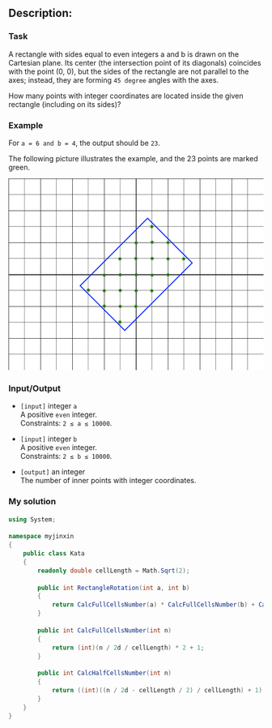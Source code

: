 ## Description:
### Task
A rectangle with sides equal to even integers a and b is drawn on the Cartesian plane. Its center (the intersection point of its diagonals) coincides with the point (0, 0), but the sides of the rectangle are not parallel to the axes; instead, they are forming ```45 degree``` angles with the axes.

How many points with integer coordinates are located inside the given rectangle (including on its sides)?
### Example
For ```a = 6 and b = 4```, the output should be ```23```.

The following picture illustrates the example, and the 23 points are marked green.

![Example image](https://github.com/IvanovArtyom/Simple-Fun-27-Rectangle-Rotation-/blob/master/blob.png)
### Input/Output
- ```[input]``` integer ```a```  
A positive ```even``` integer.  
Constraints: ```2 ≤ a ≤ 10000```.

- ```[input]``` integer ```b```  
A positive ```even``` integer.  
Constraints: ```2 ≤ b ≤ 10000```.

- ```[output]``` an integer  
The number of inner points with integer coordinates.
### My solution
``` C#
using System;

namespace myjinxin
{   
    public class Kata
    {   
        readonly double cellLength = Math.Sqrt(2);
      
        public int RectangleRotation(int a, int b)
        {
            return CalcFullCellsNumber(a) * CalcFullCellsNumber(b) + CalcHalfCellsNumber(a) * CalcHalfCellsNumber(b);
        }

        public int CalcFullCellsNumber(int n)
        {
            return (int)(n / 2d / cellLength) * 2 + 1;
        }

        public int CalcHalfCellsNumber(int n)
        {
            return ((int)((n / 2d - cellLength / 2) / cellLength) + 1) * 2;
        }
    }
}
```
